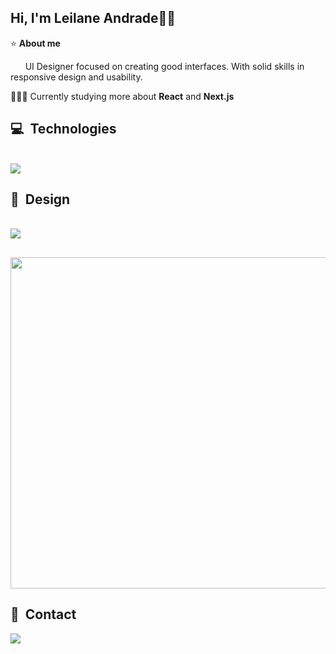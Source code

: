 ## Hi, I'm Leilane Andrade👋🏻

⭐ **About me**

  &nbsp;&nbsp;&nbsp;&nbsp;&nbsp;&nbsp;UI Designer focused on creating good interfaces. With solid skills in responsive design and usability.

👩🏻‍💻 Currently studying more about **React** and **Next.js**

## 💻 &nbsp;Technologies

<div style="display: inline_block"><br>
  <a href="https://skillicons.dev">
    <img src="https://skillicons.dev/icons?i=html,css,sass,js,react,nextjs,ts,tailwind" />
  </a>
</div>

## 🎨 &nbsp;Design

<div style="display: inline_block"><br>
  <a href="https://skillicons.dev">
    <img src="https://skillicons.dev/icons?i=figma" />
  </a>
</div>

##

<picture style="display: block" >
  <source 
    srcset="https://github-readme-stats.vercel.app/api/top-langs/?username=andradeleilane&layout=compact&theme=dark"
    media="(prefers-color-scheme: dark)"
  />
  <source
    srcset="https://github-readme-stats.vercel.app/api/top-langs/?username=andradeleilane&layout=compact"
    media="(prefers-color-scheme: light), (prefers-color-scheme: no-preference)"
  />
  <img width="530em" src="https://github.com/andradeleilane/github-readme-stats" />
</picture>

## 🚀 &nbsp;Contact

<div> 
  <a href="https://www.linkedin.com/in/leilaneandrade/" target="_blank"><img src="https://img.shields.io/badge/-LinkedIn-%230077B5?style=for-the-badge&logo=linkedin&logoColor=white"></a> 
</div>


